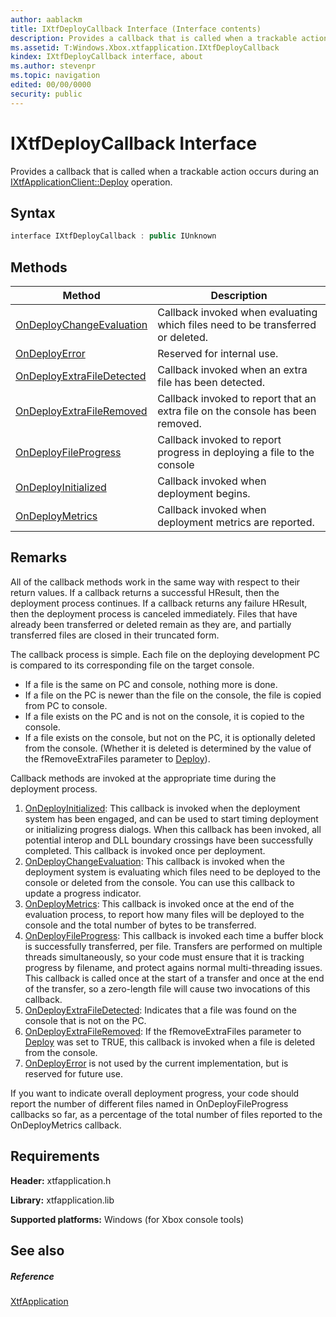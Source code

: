 ```yaml
---
author: aablackm
title: IXtfDeployCallback Interface (Interface contents)
description: Provides a callback that is called when a trackable action occurs during an IXtfApplicationClient::Deploy Method    operation.
ms.assetid: T:Windows.Xbox.xtfapplication.IXtfDeployCallback
kindex: IXtfDeployCallback interface, about
ms.author: stevenpr
ms.topic: navigation
edited: 00/00/0000
security: public
---
```


# IXtfDeployCallback Interface
Provides a callback that is called when a trackable action occurs during an [IXtfApplicationClient::Deploy](../IXtfApplicationClient/methods/deploy-ixtfapplicationclient-xtfapplication-xbox-microsoft-m.md) operation.   

<a id="syntaxSection"></a>



## Syntax  

```cpp
interface IXtfDeployCallback : public IUnknown  
```

  
## Methods  
  
| Method | Description |  
| --- | --- |  
| [OnDeployChangeEvaluation](methods/ondeploychangeevaluation-ixtfdeploycallback-xtfapplication-xb.md) | Callback invoked when evaluating which files need to be transferred or deleted. |  
| [OnDeployError](methods/ondeployerror-ixtfdeploycallback-xtfapplication-xbox-windows-.md) | Reserved for internal use. |  
| [OnDeployExtraFileDetected](methods/ondeployextrafiledetected-ixtfdeploycallback-xtfapplication-x.md) | Callback invoked when an extra file has been detected. |  
| [OnDeployExtraFileRemoved](methods/ondeployextrafileremoved-ixtfdeploycallback-xtfapplication-xb.md) | Callback invoked to report that an extra file on the console has been removed. |  
| [OnDeployFileProgress](methods/ondeployfileprogress-ixtfdeploycallback-xtfapplication-xbox-w.md) | Callback invoked to report progress in deploying a file to the console |  
| [OnDeployInitialized](methods/ondeployinitialized-ixtfdeploycallback-xtfapplication-xbox-wi.md) | Callback invoked when deployment begins. |  
| [OnDeployMetrics](methods/ondeploymetrics-ixtfdeploycallback-xtfapplication-xbox-window.md) | Callback invoked when deployment metrics are reported. |  


<a id="requirements"></a>


## Remarks

All of the callback methods work in the same way with respect to their return values. If a callback returns a successful HResult, then the deployment process continues. If a callback returns any failure HResult, then the deployment process is canceled immediately. Files that have already been transferred or deleted remain as they are, and partially transferred files are closed in their truncated form.   


The callback process is simple. Each file on the deploying development PC is compared to its corresponding file on the target console.   

   *  If a file is the same on PC and console, nothing more is done.  
   *  If a file on the PC is newer than the file on the console, the file is copied from PC to console.  
   *  If a file exists on the PC and is not on the console, it is copied to the console.  
   *  If a file exists on the console, but not on the PC, it is optionally deleted from the console. (Whether it is deleted is determined by the value of the fRemoveExtraFiles parameter to [Deploy](../IXtfApplicationClient/methods/deploy-ixtfapplicationclient-xtfapplication-xbox-microsoft-m.md)).   



Callback methods are invoked at the appropriate time during the deployment process.   

   1. [OnDeployInitialized](methods/ondeployinitialized-ixtfdeploycallback-xtfapplication-xbox-wi.md): This callback is invoked when the deployment system has been engaged, and can be used to start timing deployment or initializing progress dialogs. When this callback has been invoked, all potential interop and DLL boundary crossings have been successfully completed. This callback is invoked once per deployment.   
   1. [OnDeployChangeEvaluation](methods/ondeploychangeevaluation-ixtfdeploycallback-xtfapplication-xb.md): This callback is invoked when the deployment system is evaluating which files need to be deployed to the console or deleted from the console. You can use this callback to update a progress indicator.   
   1. [OnDeployMetrics](methods/ondeploymetrics-ixtfdeploycallback-xtfapplication-xbox-window.md): This callback is invoked once at the end of the evaluation process, to report how many files will be deployed to the console and the total number of bytes to be transferred.   
   1. [OnDeployFileProgress](methods/ondeployfileprogress-ixtfdeploycallback-xtfapplication-xbox-w.md): This callback is invoked each time a buffer block is successfully transferred, per file. Transfers are performed on multiple threads simultaneously, so your code must ensure that it is tracking progress by filename, and protect agains normal multi-threading issues. This callback is called once at the start of a transfer and once at the end of the transfer, so a zero-length file will cause two invocations of this callback.   
   1. [OnDeployExtraFileDetected](methods/ondeployextrafiledetected-ixtfdeploycallback-xtfapplication-x.md): Indicates that a file was found on the console that is not on the PC.   
   1. [OnDeployExtraFileRemoved](methods/ondeployextrafileremoved-ixtfdeploycallback-xtfapplication-xb.md): If the fRemoveExtraFiles parameter to [Deploy](../IXtfApplicationClient/methods/deploy-ixtfapplicationclient-xtfapplication-xbox-microsoft-m.md) was set to TRUE, this callback is invoked when a file is deleted from the console.   
   1. [OnDeployError](methods/ondeployerror-ixtfdeploycallback-xtfapplication-xbox-windows-.md) is not used by the current implementation, but is reserved for future use.   



If you want to indicate overall deployment progress, your code should report the number of different files named in OnDeployFileProgress callbacks so far, as a percentage of the total number of files reported to the OnDeployMetrics callback.   



## Requirements  

**Header:** xtfapplication.h  

**Library:** xtfapplication.lib  
  
**Supported platforms:** Windows (for Xbox console tools)  
  
<a id="ID4EKD"></a>



## See also  

<a id="ID4EMD"></a>



##### Reference  

[XtfApplication](../../xtfapplication-xbox-microsoft-n.md)